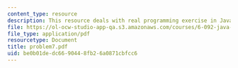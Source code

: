 ```yaml
---
content_type: resource
description: This resource deals with real programming exercise in Java language.
file: https://ol-ocw-studio-app-qa.s3.amazonaws.com/courses/6-092-java-preparation-for-6-170-january-iap-2006/be0b01dedc6690448fb26a0871cbfcc6_problem7.pdf
file_type: application/pdf
resourcetype: Document
title: problem7.pdf
uid: be0b01de-dc66-9044-8fb2-6a0871cbfcc6
---
```

